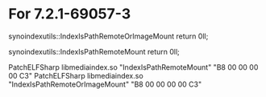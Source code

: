 # For 7.2.1-69057-3

synoindexutils::IndexIsPathRemoteOrImageMount return 0ll;

synoindexutils::IndexIsPathRemoteMount return 0ll;

PatchELFSharp libmediaindex.so "IndexIsPathRemoteMount" "B8 00 00 00 00 C3"
PatchELFSharp libmediaindex.so "IndexIsPathRemoteOrImageMount" "B8 00 00 00 00 C3"
